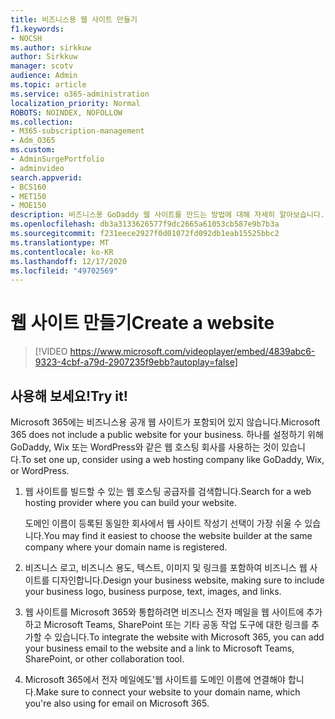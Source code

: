 ```yaml
---
title: 비즈니스용 웹 사이트 만들기
f1.keywords:
- NOCSH
ms.author: sirkkuw
author: Sirkkuw
manager: scotv
audience: Admin
ms.topic: article
ms.service: o365-administration
localization_priority: Normal
ROBOTS: NOINDEX, NOFOLLOW
ms.collection:
- M365-subscription-management
- Adm_O365
ms.custom:
- AdminSurgePortfolio
- adminvideo
search.appverid:
- BCS160
- MET150
- MOE150
description: 비즈니스용 GoDaddy 웹 사이트를 만드는 방법에 대해 자세히 알아보습니다.
ms.openlocfilehash: db3a3133626577f9dc2665a61053cb587e9b7b3a
ms.sourcegitcommit: f231eece2927f0d01072fd092db1eab15525bbc2
ms.translationtype: MT
ms.contentlocale: ko-KR
ms.lasthandoff: 12/17/2020
ms.locfileid: "49702569"
---
```

# <a name="create-a-website"></a><span data-ttu-id="87baf-103">웹 사이트 만들기</span><span class="sxs-lookup"><span data-stu-id="87baf-103">Create a website</span></span>

> [!VIDEO https://www.microsoft.com/videoplayer/embed/4839abc6-9323-4cbf-a79d-2907235f9ebb?autoplay=false]

## <a name="try-it"></a><span data-ttu-id="87baf-104">사용해 보세요!</span><span class="sxs-lookup"><span data-stu-id="87baf-104">Try it!</span></span>

<span data-ttu-id="87baf-105">Microsoft 365에는 비즈니스용 공개 웹 사이트가 포함되어 있지 않습니다.</span><span class="sxs-lookup"><span data-stu-id="87baf-105">Microsoft 365 does not include a public website for your business.</span></span> <span data-ttu-id="87baf-106">하나를 설정하기 위해 GoDaddy, Wix 또는 WordPress와 같은 웹 호스팅 회사를 사용하는 것이 있습니다.</span><span class="sxs-lookup"><span data-stu-id="87baf-106">To set one up, consider using a web hosting company like GoDaddy, Wix, or WordPress.</span></span>

1. <span data-ttu-id="87baf-107">웹 사이트를 빌드할 수 있는 웹 호스팅 공급자를 검색합니다.</span><span class="sxs-lookup"><span data-stu-id="87baf-107">Search for a web hosting provider where you can build your website.</span></span>

     <span data-ttu-id="87baf-108">도메인 이름이 등록된 동일한 회사에서 웹 사이트 작성기 선택이 가장 쉬울 수 있습니다.</span><span class="sxs-lookup"><span data-stu-id="87baf-108">You may find it easiest to choose the website builder at the same company where your domain name is registered.</span></span>
1. <span data-ttu-id="87baf-109">비즈니스 로고, 비즈니스 용도, 텍스트, 이미지 및 링크를 포함하여 비즈니스 웹 사이트를 디자인합니다.</span><span class="sxs-lookup"><span data-stu-id="87baf-109">Design your business website, making sure to include your business logo, business purpose, text, images, and links.</span></span>
1. <span data-ttu-id="87baf-110">웹 사이트를 Microsoft 365와 통합하려면 비즈니스 전자 메일을 웹 사이트에 추가하고 Microsoft Teams, SharePoint 또는 기타 공동 작업 도구에 대한 링크를 추가할 수 있습니다.</span><span class="sxs-lookup"><span data-stu-id="87baf-110">To integrate the website with Microsoft 365, you can add your business email to the website and a link to Microsoft Teams, SharePoint, or other collaboration tool.</span></span>
1. <span data-ttu-id="87baf-111">Microsoft 365에서 전자 메일에도&#39;웹 사이트를 도메인 이름에 연결해야 합니다.</span><span class="sxs-lookup"><span data-stu-id="87baf-111">Make sure to connect your website to your domain name, which you&#39;re also using for email on Microsoft 365.</span></span>